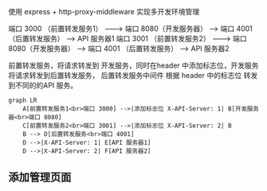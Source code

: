 使用 express + http-proxy-middleware 实现多开发环境管理

端口 3000 （前置转发服务1） ---> 端口 8080（开发服务器） --> 端口 4001 （后置转发服务） --> API 服务器1
端口 3001 （前置转发服务2） ---> 端口 8080（开发服务器） --> 端口 4001 （后置转发服务） --> API 服务器2


前置转发服务，将请求转发到 开发服务，同时在header 中添加标志位，开发服务将请求转发到后置转发服务，
后置转发服务中间件 根据 header 中的标志位 转发到不同的的API 服务。


```mermaid
graph LR
    A[前置转发服务1<br>端口 3000] -->|添加标志位 X-API-Server: 1| B[开发服务器<br>端口 8080]
    C[前置转发服务2<br>端口 3001] -->|添加标志位 X-API-Server: 2| B
    B --> D[后置转发服务<br>端口 4001]
    D -->|X-API-Server: 1| E[API 服务器1]
    D -->|X-API-Server: 2| F[API 服务器2]
```

## 添加管理页面